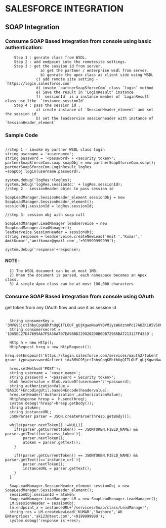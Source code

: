 # SALESFORCE INTEGRATION

## SOAP Integration

### Consume SOAP Based integration from console using basic authentication:
		Step 1 : genrate class from WSDL.
		Step 2 : add endpoint into the remotesite settings.
		Step 3 : get the session id from server.
              		a) get the partner / enterprise wsdl from server.
              		b) genrate the apex class at client side using WSDL
                  c) add remote site setting - `https://login.salesforce.com`
                  d) invoke `partnerSoapSforceCom` class `login` method 
                  e) Save the result in 'LoginResult' instance
                  f) `sessionId` is a instance member of `LoginResult` class use like  `instance.sessionId`
		Step 4 : pass the session id .
                  a) create instance of `SessionHeader_element` and set the session id
                  b) set the leadservice sessionheader with instance of `SessionHeader_element`

### Sample Code

```Apex 

//step 1 - invoke my partner WSDL class login
string username = '<username>';
string password = '<password> + <security token>';
partnerSoapSforceCom.soap soapObj = new partnerSoapSforceCom.soap();
partnerSoapSforceCom.LoginResult logRes =soapObj.login(username,password);

system.debug('logRes'+logRes);
system.debug('logRes.sessionId:' + logRes.sessionId);
//step 2 - sessionHeader objec to pass session id

SoapLeadManager.SessionHeader_element sessionObj = new SoapLeadManager.SessionHeader_element();
sessionObj.sessionId = logRes.sessionId;

//step 3- session obj with soap call

SoapLeadManager.LeadManager leadserveice = new SoapLeadManager.LeadManager();
leadserveice.SessionHeader = sessionObj;
string response = leadserveice.createNewLead('Amit ','Kumar',' AmitKumar','amitkumar@gmail.com','+919999999999');

system.debug('response'+response);

```

#### NOTE : 
      1) The WSDL document can be at most 1MB.
      2) When the document is parsed, each namespace becomes an Apex class.
      3) A single Apex class can be at most 100,000 characters

### Consume SOAP Based integration from console using OAuth

get token from any OAuth flow and use it as session id

```Apex

  String consumerKey = '3MVG95jctIhbyCpqKBhfhUgQITLOUF_gUjKgwoNaaVY0VMiyiW6dznmPci7ADZKiH5VSXG79Xowl.XS9zXlfC';
  String consumersecret = '1D65EC27D47699AA7F5A36A707EA988D2298202D0B6DB72965BA721312FF433D';

  Http h = new Http();
  HttpRequest hreq = new HttpRequest();
  hreq.setEndpoint('https://login.salesforce.com/services/oauth2/token?grant_type=password&client_id=3MVG95jctIhbyCpqKBhfhUgQITLOUF_gUjKgwoNaaVY0VMiyiW6dznmPci7ADZKiH5VSXG79Xowl.XS9zXlfC&client_secret=1D65EC27D47699AA7F5A36A707EA988D2298202D0B6DB72965BA721312FF433D&username=debasis@server.com&password=Bunu@1234ddvDVSKSBgF2fzQHNYz1CL5J');
  
  hreq.setMethod('POST');
  string username = '<user_name>';
  string password = '<password + Security token>';
  blob headervalue = Blob.valueOf(username+':'+password);
  string authorizationValue = 'BASIC'+EncodingUtil.base64Encode(headervalue);
  hreq.setHeader('Authorization',authorizationValue);
  HttpResponse hresp =  h.send(hreq);
  system.debug('hresp'+hresp.getBody());
  string atoken;
  string instanceURL;
  JSONParser parser = JSON.createParser(hresp.getBody());
  
  while(parser.nextToken() !=NULL){
    if((parser.getCurrentToken() == JSONTOKEN.FIELD_NAME) && parser.getText()=='access_token'){
        parser.nextToken();
        atoken = parser.getText();
    }

    if((parser.getCurrentToken() == JSONTOKEN.FIELD_NAME) && parser.getText()=='instance_url'){
        parser.nextToken();
        instanceURL = parser.getText();
    }
  }

  SoapLeadManager.SessionHeader_element sessionObj = new SoapLeadManager.SessionHeader_element();
  sessionObj.sessionId = atoken;
  SoapLeadManager.LeadManager LM = new SoapLeadManager.LeadManager();
  LM.SessionHeader = sessionObj;
  lm.endpoint_x = instanceURL+'/services/Soap/class/LeadManager';
  string res = LM.createNewLead('KUMAR','Rathore','AK ENterprises','ak123@test.com','+9199999999');
  system.debug('response is'+res);
```


